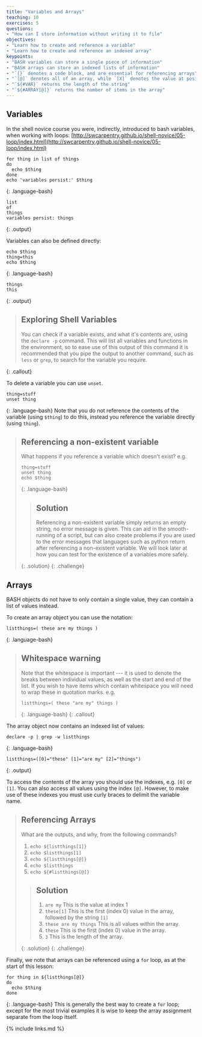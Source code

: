 ```yaml
---
title: "Variables and Arrays"
teaching: 10
exercises: 5
questions:
- "How can I store information without writing it to file"
objectives:
- "Learn how to create and reference a variable"
- "Learn how to create and reference an indexed array"
keypoints:
- "BASH variables can store a single piece of information"
- "BASH arrays can store an indexed lists of information"
- "`{}` denotes a code block, and are essential for referencing arrays"
- "`[@]` denotes all of an array, while `[X]` denotes the value at position `X`"
- "`${#VAR}` returns the length of the string"
- "`${#ARRAY[@]}` returns the number of items in the array"
---
```


## Variables

In the shell novice course you were, indirectly, introduced to bash variables, when working
with loops: [http://swcarpentry.github.io/shell-novice/05-loop/index.html](http://swcarpentry.github.io/shell-novice/05-loop/index.html)

~~~
for thing in list of things
do
  echo $thing
done
echo 'variables persist:' $thing
~~~
{: .language-bash}

~~~
list
of
things
variables persist: things
~~~
{: .output}

Variables can also be defined directly:
~~~
echo $thing
thing=this
echo $thing
~~~
{: .language-bash}
~~~
things
this
~~~
{: .output}

> ## Exploring Shell Variables
>
> You can check if a variable exists, and what it's contents are, using the `declare -p`
> command. This will list all variables and functions in the environment, so to ease use
> of this output of this command it is recommended that you pipe the output to another
> command, such as `less` or `grep`, to search for the variable you require.
>
{: .callout}

To delete a variable you can use `unset`.
~~~
thing=stuff
unset thing
~~~
{: .language-bash}
Note that you do not reference the contents of the variable (using `$thing`) to do this,
instead you reference the variable directly (using `thing`).

> ## Referencing a non-existent variable
>
> What happens if you reference a variable which doesn't exist?
> e.g.
> ~~~
> thing=stuff
> unset thing
> echo $thing
> ~~~
> {: .language-bash}
>
> > ## Solution
> >
> > Referencing a non-existent variable simply returns an empty string, no error message
> > is given. This can aid in the smooth-running of a script, but can also create problems
> > if you are used to the error messages that languages such as python return after
> > referencing a non-existent variable. We will look later at how you can test for the
> > existence of a variables more safely.
> >
> {: .solution}
{: .challenge}

## Arrays

BASH objects do not have to only contain a single value, they can contain a list of
values instead.

To create an array object you can use the notation:
~~~
listthings=( these are my things )
~~~
{: .language-bash}
> ## Whitespace warning
>
> Note that the whitespace is important --- it is used to denote the breaks between
> individual values, as well as the start and end of the list. If you wish to have items
> which contain whitespace you will need to wrap these in quotation marks. e.g.
> ~~~
> listthings=( these "are my" things )
> ~~~
> {: .language-bash}
{: .callout}

The array object now contains an indexed list of values:
~~~
declare -p | grep -w listthings
~~~
{: .language-bash}
~~~
listthings=([0]="these" [1]="are my" [2]="things")
~~~
{: .output}

To access the contents of the array you should use the indexes, e.g. `[0]` or `[1]`. You
can also access all values using the index `[@]`. However, to make use of these indexes you
must use curly braces to delimit the variable name.
> ## Referencing Arrays
>
> What are the outputs, and why, from the following commands?
> 1. `echo ${listthings[1]}`
> 2. `echo $listthings[1]`
> 3. `echo ${listthings[@]}`
> 4. `echo $listthings`
> 5. `echo ${#listthings[@]}`
>
> > ## Solution
> >
> > 1. `are my`  This is the value at index 1
> > 2. `these[1]` This is the first (index 0) value in the array, followed by the string `[1]`
> > 3. `these are my things` This is all values within the array.
> > 4. `these` This is the first (index 0) value in the array.
> > 5. `3` This is the length of the array.
> >
> >
> {: .solution}
{: .challenge}



Finally, we note that arrays can be referenced using a `for` loop, as at the start of this
lesson:
~~~
for thing in ${listthings[@]}
do
  echo $thing
done
~~~
{: .language-bash}
This is generally the best way to create a `for` loop; except for the most trivial examples
it is wise to keep the array assignment separate from the loop itself.





{% include links.md %}

